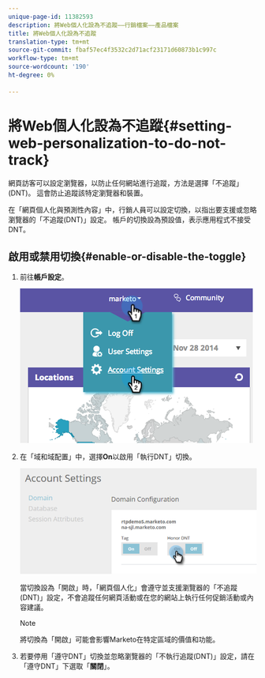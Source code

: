 ```yaml
---
unique-page-id: 11382593
description: 將Web個人化設為不追蹤——行銷檔案——產品檔案
title: 將Web個人化設為不追蹤
translation-type: tm+mt
source-git-commit: fbaf57ec4f3532c2d71acf23171d60873b1c997c
workflow-type: tm+mt
source-wordcount: '190'
ht-degree: 0%

---
```



# 將Web個人化設為不追蹤{#setting-web-personalization-to-do-not-track}

網頁訪客可以設定瀏覽器，以防止任何網站進行追蹤，方法是選擇「不追蹤」(DNT)。 這會防止追蹤該特定瀏覽器和裝置。

在「網頁個人化與預測性內容」中，行銷人員可以設定切換，以指出要支援或忽略瀏覽器的「不追蹤(DNT)」設定。 帳戶的切換設為預設值，表示應用程式不接受DNT。

## 啟用或禁用切換{#enable-or-disable-the-toggle}

1. 前往&#x200B;**帳戶設定**。

   ![](assets/image2014-12-1-23-3a3-3a12.png)

1. 在「域和域配置」中，選擇&#x200B;**On**&#x200B;以啟用「執行DNT」切換。

   ![](assets/two-1.png)

   當切換設為「開啟」時，「網頁個人化」會遵守並支援瀏覽器的「不追蹤(DNT)」設定，不會追蹤任何網頁活動或在您的網站上執行任何促銷活動或內容建議。

   >[!NOTE]
   >
   >將切換為「開啟」可能會影響Marketo在特定區域的價值和功能。

1. 若要停用「遵守DNT」切換並忽略瀏覽器的「不執行追蹤(DNT)」設定，請在「遵守DNT」下選取「**關閉**」。
